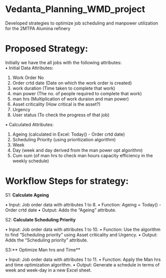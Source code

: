 # Vedanta_Planning_WMD_project
Developed strategies to optimize job scheduling and manpower utilization for the 2MTPA Alumina refinery

# Proposed Strategy:

Initially we have the all jobs with the following attributes:</br>
• Initial Data Attributes:
1. Work Order No
2. Order crtd date (Date on which the work order is created)
3. work duration (Time taken to complete that work)
4. man power (The no. of people required to complete that work)
5. man hrs (Multiplication of work duraion and man power)
6. Asset criticality (How critical is the asset?)
7. Urgency
8. User status (To check the progress of that job)
   
• Calculated Attributes:
1. Ageing (calculated in Excel: Today() - Order crtd date)
2. Scheduling Priority (using prioritization algorithm)
3. Week
4. Day (week and day derived from the man power opt algorithm)
5. Cum sum (of man hrs to check man hours capacity efficiency in
the weekly schedule)


# Workflow Steps for strategy:
S1: **Calculate Ageing**

• Input: Job order data with attributes 1 to 8.
• Function: Ageing = Today() - Order crtd date
• Output: Adds the “Ageing” attribute.

S2: **Calculate Scheduling Priority**

• Input: Job order data with attributes 1 to 10.
• Function: Use the algorithm to find “Scheduling priority” using Asset criticality and Urgency.
• Output: Adds the “Scheduling priority” attribute.

S3:** Optimize Man hrs and Time**

• Input: Job order data with attributes 1 to 11.
• Function: Apply the Man hrs and time optimization algorithm.
• Output: Generate a schedule in terms of week and week-day in a new
Excel sheet.

